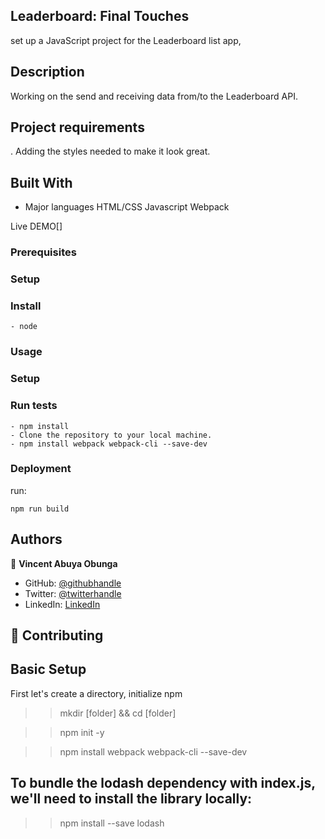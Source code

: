 ## Leaderboard: Final Touches

set up a JavaScript project for the Leaderboard list app,

## Description

Working on the send and receiving data from/to the Leaderboard API.

## Project requirements

. Adding the styles needed to make it look great.

## Built With

- Major languages
  HTML/CSS
  Javascript
  Webpack

Live DEMO[]

### Prerequisites

### Setup

### Install

    - node

### Usage

### Setup

### Run tests

```
- npm install
- Clone the repository to your local machine.
- npm install webpack webpack-cli --save-dev
```

### Deployment

run:

```
npm run build
```

## Authors

👤 **Vincent Abuya Obunga**

- GitHub: [@githubhandle](https://github.com/vabuyia)
- Twitter: [@twitterhandle](https://twitter.com/vabuya)
- LinkedIn: [LinkedIn](https://linkedin.com/in/linkedinhandle)

## 🤝 Contributing

## Basic Setup

First let's create a directory, initialize npm

> > mkdir [folder] && cd [folder]

> > npm init -y

> > npm install webpack webpack-cli --save-dev

## To bundle the lodash dependency with index.js, we'll need to install the library locally:

> > npm install --save lodash
